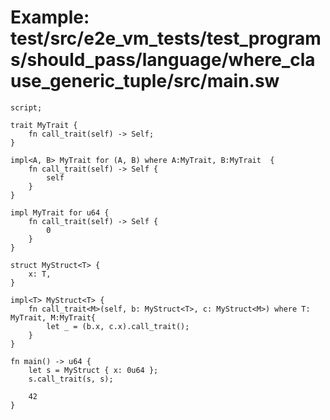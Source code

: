 # Example: test/src/e2e_vm_tests/test_programs/should_pass/language/where_clause_generic_tuple/src/main.sw

```sway
script;

trait MyTrait {
    fn call_trait(self) -> Self;
}

impl<A, B> MyTrait for (A, B) where A:MyTrait, B:MyTrait  {
    fn call_trait(self) -> Self {
        self
    }
}

impl MyTrait for u64 {
    fn call_trait(self) -> Self {
        0
    }
}

struct MyStruct<T> {
    x: T,
}

impl<T> MyStruct<T> {
    fn call_trait<M>(self, b: MyStruct<T>, c: MyStruct<M>) where T: MyTrait, M:MyTrait{
        let _ = (b.x, c.x).call_trait();
    }
}

fn main() -> u64 {
    let s = MyStruct { x: 0u64 };
    s.call_trait(s, s);

    42
}

```

